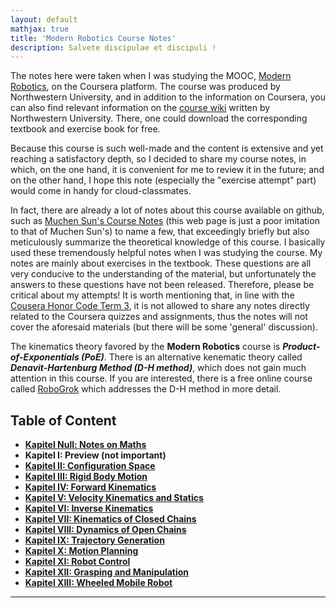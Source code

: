 ```yaml
---
layout: default
mathjax: true
title: 'Modern Robotics Course Notes'
description: Salvete discipulae et discipuli !
---
```

The notes here were taken when I was studying the MOOC, [Modern Robotics](https://www.coursera.org/specializations/modernrobotics), on the Coursera platform. The course was produced by Northwestern University, and in addition to the information on Coursera, you can also find relevant information on the [course wiki](http://hades.mech.northwestern.edu/index.php/Modern_Robotics) written by Northwestern University. There, one could download the corresponding textbook and exercise book for free. 

Because this course is such well-made and the content is extensive and yet reaching a satisfactory depth, so I decided to share my course notes, in which, on the one hand, it is convenient for me to review it in the future; and on the other hand, I hope this note (especially the "exercise attempt" part) would come in handy for cloud-classmates. 

In fact, there are already a lot of notes about this course available on github, such as [Muchen Sun's Course Notes](https://muchensun.github.io/ModernRoboticsCourseNotes/index.html) (this web page is just a poor imitation to that of Muchen Sun's) to name a few, that exceedingly briefly but also meticulously summarize the theoretical knowledge of this course. I basically used these tremendously helpful notes when I was studying the course. My notes are mainly about exercises in the textbook. These questions are all very conducive to the understanding of the material, but unfortunately the answers to these questions have not been released. Therefore, please be critical about my attempts! It is worth mentioning that, in line with the [Cousera Honor Code Term 3](https://learner.coursera.help/hc/en-us/articles/209818863-Coursera-Honor-Code), it is not allowed to share any notes directly related to the Coursera quizzes and assignments, thus the notes will not cover the aforesaid materials (but there will be some 'general' discussion).

The kinematics theory favored by the **Modern Robotics**  course is _**Product-of-Exponentials (PoE)**_. There is an alternative kenematic theory called _**Denavit-Hartenburg Method (D-H method)**_, which does not gain much attention in this course. If you are interested, there is a free online course called [RoboGrok](http://robogrok.com/) which addresses the D-H method in more detail. 

## **Table of Content**

* [**Kapitel Null: Notes on Maths**](Kap0.html)
* **Kapitel I: Preview (not important)**
* [**Kapitel II: Configuration Space**](KapII.html)
* [**Kapitel III: Rigid Body Motion**](KapIII.html)
* [**Kapitel IV: Forward Kinematics**](KapIV.html)
* [**Kapitel V: Velocity Kinematics and Statics**](KapV.html)
* [**Kapitel VI: Inverse Kinematics**](KapVI.html)
* [**Kapitel VII: Kinematics of Closed Chains**](KapVII.html)
* [**Kapitel VIII: Dynamics of Open Chains**](KapVIII.html)
* [**Kapitel IX: Trajectory Generation**](KapIX.html)
* [**Kapitel X: Motion Planning**](KapX.html)
* [**Kapitel XI: Robot Control**](KapXI.html)
* [**Kapitel XII: Grasping and Manipulation**](KapXII.html)
* [**Kapitel XIII: Wheeled Mobile Robot**](KapXIII.html)

***
